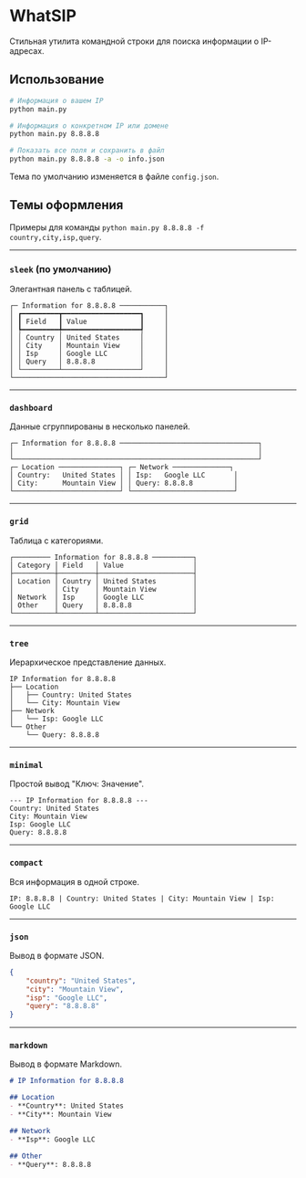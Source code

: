# WhatSIP

Стильная утилита командной строки для поиска информации о IP-адресах.

## Использование

```bash
# Информация о вашем IP
python main.py

# Информация о конкретном IP или домене
python main.py 8.8.8.8

# Показать все поля и сохранить в файл
python main.py 8.8.8.8 -a -o info.json
```

Тема по умолчанию изменяется в файле `config.json`.

## Темы оформления

Примеры для команды `python main.py 8.8.8.8 -f country,city,isp,query`.

---

### `sleek` (по умолчанию)
Элегантная панель с таблицей.

```text
┌─ Information for 8.8.8.8 ───────────┐
│ ┏━━━━━━━━━┳━━━━━━━━━━━━━━━━━━━┓     │
│ ┃ Field   ┃ Value             ┃     │
│ ┡━━━━━━━━━╇━━━━━━━━━━━━━━━━━━━┩     │
│ │ Country │ United States     │     │
│ │ City    │ Mountain View     │     │
│ │ Isp     │ Google LLC        │     │
│ │ Query   │ 8.8.8.8           │     │
│ └─────────┴───────────────────┘     │
└─────────────────────────────────────┘
```

---

### `dashboard`
Данные сгруппированы в несколько панелей.

```text
┌─ Information for 8.8.8.8 ──────────────────────────────────┐
│                                                            │
└────────────────────────────────────────────────────────────┘
┌─ Location ───────────────┐ ┌─ Network ──────────────┐
│ Country:   United States │ │ Isp:   Google LLC       │
│ City:      Mountain View │ │ Query: 8.8.8.8          │
└──────────────────────────┘ └─────────────────────────┘
```

---

### `grid`
Таблица с категориями.

```text
┌───────── Information for 8.8.8.8 ──────────┐
│ Category │ Field   │ Value                 │
├──────────┼─────────┼───────────────────────┤
│ Location │ Country │ United States         │
│          │ City    │ Mountain View         │
│ Network  │ Isp     │ Google LLC            │
│ Other    │ Query   │ 8.8.8.8               │
└──────────┴─────────┴───────────────────────┘
```

---

### `tree`
Иерархическое представление данных.

```text
IP Information for 8.8.8.8
├── Location
│   ├── Country: United States
│   └── City: Mountain View
├── Network
│   └── Isp: Google LLC
└── Other
    └── Query: 8.8.8.8
```

---

### `minimal`
Простой вывод "Ключ: Значение".

```text
--- IP Information for 8.8.8.8 ---
Country: United States
City: Mountain View
Isp: Google LLC
Query: 8.8.8.8
```

---

### `compact`
Вся информация в одной строке.

```text
IP: 8.8.8.8 | Country: United States | City: Mountain View | Isp: Google LLC
```

---

### `json`
Вывод в формате JSON.

```json
{
    "country": "United States",
    "city": "Mountain View",
    "isp": "Google LLC",
    "query": "8.8.8.8"
}
```

---

### `markdown`
Вывод в формате Markdown.

```markdown
# IP Information for 8.8.8.8

## Location
- **Country**: United States
- **City**: Mountain View

## Network
- **Isp**: Google LLC

## Other
- **Query**: 8.8.8.8